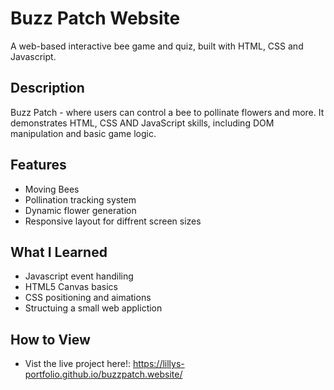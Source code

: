 # Buzz Patch Website
A web-based interactive bee game and quiz, built with HTML, CSS and Javascript.


## Description
Buzz Patch - where users can control a bee to pollinate flowers and more. It demonstrates HTML, CSS AND JavaScript skills, including DOM manipulation and basic game logic.


## Features
- Moving Bees
- Pollination tracking system 
- Dynamic flower generation
- Responsive layout for diffrent screen sizes


## What I Learned
- Javascript event handiling
- HTML5 Canvas basics
- CSS positioning and aimations
-  Structuing a small web appliction


## How to View
- Vist the live project here!: https://lillys-portfolio.github.io/buzzpatch.website/
